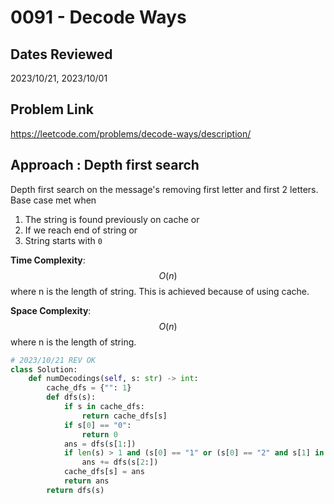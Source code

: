 # 0091 - Decode Ways

## Dates Reviewed
2023/10/21, 2023/10/01

## Problem Link

https://leetcode.com/problems/decode-ways/description/

## Approach : Depth first search

Depth first search on the message's removing first letter and first 2 letters. Base case met when
1. The string is found previously on cache or
2. If we reach end of string or
3. String starts with `0`

**Time Complexity**: $$O(n)$$
where n is the length of string. This is achieved because of using cache.

**Space Complexity**: $$O(n)$$
where n is the length of string.

<TabItem value="python" label="Python">

```python
# 2023/10/21 REV OK
class Solution:
    def numDecodings(self, s: str) -> int:
        cache_dfs = {"": 1}
        def dfs(s):
            if s in cache_dfs:
                return cache_dfs[s]
            if s[0] == "0":
                return 0
            ans = dfs(s[1:])
            if len(s) > 1 and (s[0] == "1" or (s[0] == "2" and s[1] in "0123456")):
                ans += dfs(s[2:])
            cache_dfs[s] = ans
            return ans
        return dfs(s)
```
</TabItem>
